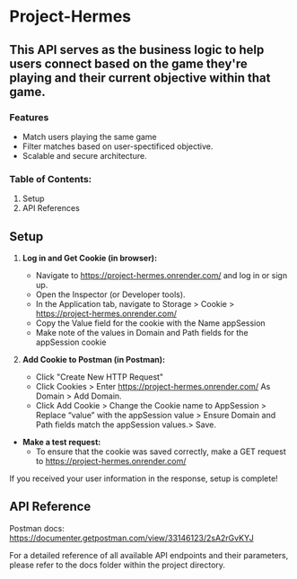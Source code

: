 # Project-Hermes

## This API serves as the business logic to help users connect based on the game they're playing and their current objective within that game.

### Features
- Match users playing the same game
- Filter matches based on user-spectificed objective.
- Scalable and secure architecture.

### Table of Contents:
1. Setup
2. API References

## Setup
1. **Log in and Get Cookie (in browser):**
    - Navigate to https://project-hermes.onrender.com/ and log in or sign up.
    - Open the Inspector (or Developer tools).
    - In the Application tab, navigate to Storage > Cookie > https://project-hermes.onrender.com/
    - Copy the Value field for the cookie with the Name appSession
    - Make note of the values in Domain and Path fields for the appSession cookie

2. **Add Cookie to Postman (in Postman):**
    - Click "Create New HTTP Request"
    - Click Cookies > Enter https://project-hermes.onrender.com/ As Domain > Add Domain.
    - Click Add Cookie > Change the Cookie name to AppSession > Replace “value” with the appSession value > Ensure Domain and Path fields match the appSession values.> Save.

- **Make a test request:**
    - To ensure that the cookie was saved correctly, make a GET request to https://project-hermes.onrender.com/

If you received your user information in the response, setup is complete!

## API Reference
Postman docs: https://documenter.getpostman.com/view/33146123/2sA2rGvKYJ

For a detailed reference of all available API endpoints and their parameters, please refer to the docs folder within the project directory.
